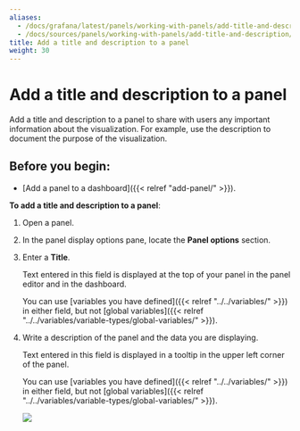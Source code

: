```yaml
---
aliases:
  - /docs/grafana/latest/panels/working-with-panels/add-title-and-description/
  - /docs/sources/panels/working-with-panels/add-title-and-description/
title: Add a title and description to a panel
weight: 30
---
```


# Add a title and description to a panel

Add a title and description to a panel to share with users any important information about the visualization. For example, use the description to document the purpose of the visualization.

## Before you begin:

- [Add a panel to a dashboard]({{< relref "add-panel/" >}}).

**To add a title and description to a panel**:

1. Open a panel.

1. In the panel display options pane, locate the **Panel options** section.

1. Enter a **Title**.

   Text entered in this field is displayed at the top of your panel in the panel editor and in the dashboard.

   You can use [variables you have defined]({{< relref "../../variables/" >}}) in either field, but not [global variables]({{< relref "../../variables/variable-types/global-variables/" >}}).

1. Write a description of the panel and the data you are displaying.

   Text entered in this field is displayed in a tooltip in the upper left corner of the panel.

   You can use [variables you have defined]({{< relref "../../variables/" >}}) in either field, but not [global variables]({{< relref "../../variables/variable-types/global-variables/" >}}).

   ![](/static/img/docs/panels/panel-options-8-0.png)
